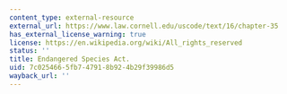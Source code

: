 ```yaml
---
content_type: external-resource
external_url: https://www.law.cornell.edu/uscode/text/16/chapter-35
has_external_license_warning: true
license: https://en.wikipedia.org/wiki/All_rights_reserved
status: ''
title: Endangered Species Act.
uid: 7c025466-5fb7-4791-8b92-4b29f39986d5
wayback_url: ''
---
```

